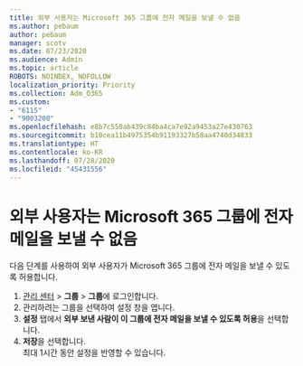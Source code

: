 ```yaml
---
title: 외부 사용자는 Microsoft 365 그룹에 전자 메일을 보낼 수 없음
ms.author: pebaum
author: pebaum
manager: scotv
ms.date: 07/23/2020
ms.audience: Admin
ms.topic: article
ROBOTS: NOINDEX, NOFOLLOW
localization_priority: Priority
ms.collection: Adm_O365
ms.custom:
- "6115"
- "9003200"
ms.openlocfilehash: e8b7c550ab439c84ba4ca7e92a9453a27e430763
ms.sourcegitcommit: b10cea11b4975354b91193327b58aa4740d34833
ms.translationtype: HT
ms.contentlocale: ko-KR
ms.lasthandoff: 07/28/2020
ms.locfileid: "45431556"
---
```

# <a name="external-users-cant-send-email-to-microsoft-365-group"></a>외부 사용자는 Microsoft 365 그룹에 전자 메일을 보낼 수 없음

다음 단계를 사용하여 외부 사용자가 Microsoft 365 그룹에 전자 메일을 보낼 수 있도록 허용합니다.

1. [관리 센터](https://admin.microsoft.com/) > **그룹** > **그룹**에 로그인합니다.
2. 관리하려는 그룹을 선택하여 설정 창을 엽니다.
3. **설정** 탭에서 **외부 보낸 사람이 이 그룹에 전자 메일을 보낼 수 있도록 허용**을 선택합니다.
4. **저장**을 선택합니다.</br>
    최대 1시간 동안 설정을 반영할 수 있습니다. 
